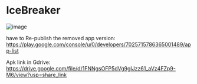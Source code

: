 # IceBreaker
![image](https://user-images.githubusercontent.com/22115102/216053082-00a13d21-be2f-451b-8a49-d53af8b15540.png)


have to Re-publish the removed app version:
https://play.google.com/console/u/0/developers/7025715786365001489/app-list

Apk link in Gdrive:
https://drive.google.com/file/d/1FNNgsOFP5dVg9gIJzz61_aVz4FZp9-M6/view?usp=share_link

